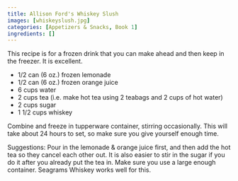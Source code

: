 ```yaml
---
title: Allison Ford's Whiskey Slush
images: [whiskeyslush.jpg]
categories: [Appetizers & Snacks, Book 1]
ingredients: []
---
```



This recipe is for a frozen drink that you can make ahead and then keep
in the freezer. It is excellent.

-   1/2 can (6 oz.) frozen lemonade
-   1/2 can (6 oz.) frozen orange juice
-   6 cups water
-   2 cups tea (i.e. make hot tea using 2 teabags and 2 cups of hot
    water)
-   2 cups sugar
-   1 1/2 cups whiskey

Combine and freeze in tupperware container, stirring occasionally. This
will take about 24 hours to set, so make sure you give yourself enough
time.

Suggestions: Pour in the lemonade & orange juice first, and then add the
hot tea so they cancel each other out. It is also easier to stir in the
sugar if you do it after you already put the tea in. Make sure you use a
large enough container. Seagrams Whiskey works well for this.


